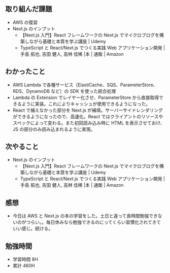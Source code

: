 ## 取り組んだ課題

- AWS の復習
- Next.js のインプット
  - 【Next.js 入門】React フレームワークの Next.js でマイクロブログを構築しながら基礎と本質を学ぶ講座 | Udemy
  - TypeScript と React/Next.js でつくる実践 Web アプリケーション開発 | 手島 拓也, 吉田 健人, 高林 佳稀 |本 | 通販 | Amazon

## わかったこと

- AWS Lambda で各種サービス（ElastiCache、SQS、ParameterStore、RDS、DynamoDB など）の SDK を使った統合処理
- Lambda の Extension でレイヤー化させ、ParameterStore から直接取得できるように実装。これによりキャッシュが使用できるようになった。
- React で補えなかった部分を Next.js が補填。サーバーサイドレンダリングができるようになったので、高速化。React ではクライアントのリソースやスペックによって変わる。また初回読み込み時に HTML を表示させておけ、JS の部分のみ読み込まれるように実現。

## 次やること

- Next.js のインプット
  - 【Next.js 入門】React フレームワークの Next.js でマイクロブログを構築しながら基礎と本質を学ぶ講座 | Udemy
  - TypeScript と React/Next.js でつくる実践 Web アプリケーション開発 | 手島 拓也, 吉田 健人, 高林 佳稀 |本 | 通販 | Amazon

## 感想

- 今日は AWS と Next.js の本の学習をした。土日と違って長時間勉強できないのがつらい。。毎日休みなら勉強できるのにってくらい習慣化されてきていい感じ。続ける。

## 勉強時間

- 学習時間 8H
- 累計 460H
